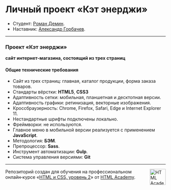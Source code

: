 # Личный проект «Кэт энерджи»

* Студент: [Роман Демин](https://htmlacademy.ru/profile/id219593).
* Наставник: [Александр Горбачев](https://htmlacademy.ru/profile/hrbchv).

---
### Проект «Кэт энерджи»

__сайт интернет-магазина, состоящий из трех страниц__

#### Общие технические требования
  * Сайт из трех страниц: главная, каталог продукции, форма заказа товаров.
  * Стандарты вёрстки: __HTML5__, __CSS3__
  * Адаптивность сетки: мобильная, планшетная и десктопная версии.
  * Адаптивность графики: ретинизация, векторные изображения.
  * Кроссбраузерность: Chrome, Firefox, Safari, Edge и Internet Explorer 11.
  * Нестандартные шрифты подключены локально.
  * Фреймворки: не используются.
  * Главное меню в мобильной версии реализуется с применением __JavaScript__.
  * Методология: __БЭМ__.
  * Препроцессор: __Sass__.
  * Инструмент автоматизации: __Gulp__.
  * Система управления версиями: __Git__

---
<a href="https://htmlacademy.ru/intensive/adaptive">
<img align="right" width="50" height="50" alt="HTML Academy" src="https://up.htmlacademy.ru/static/img/intensive/adaptive/logo-for-github-2.png">
</a>

Репозиторий создан для обучения на профессиональном онлайн‑курсе «[HTML и CSS, уровень 2](https://htmlacademy.ru/intensive/adaptive)» от [HTML Academy](https://htmlacademy.ru).
